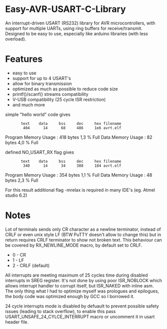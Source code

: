 # Easy-AVR-USART-C-Library
An interrupt-driven USART (RS232) library for AVR microcontrollers, with support for multiple UARTs, using ring
buffers for receive/transmit. Designed to be easy to use, especially like arduino libraries (with less overload).

# Features
- easy to use
- support for up to 4 USART's
- allow for binary transmission
- optimized as much as possible to reduce code size
- printf()/scanf() streams compatibility
- V-USB compatibility (25 cycle ISR restriction)
- and much more

simple "hello world" code gives

		   text	   data	    bss	    dec	    hex	filename
		    404	     14	     68	    486	    1e6	avrt.elf

Program Memory Usage 	:	418 bytes   1,3 % Full
Data Memory Usage 		:	82 bytes   4,0 % Full

defined  NO_USART_RX flag gives

		   text	   data	    bss	    dec	    hex	filename
		    340	     14	     34	    388	    184	avrt.elf

Program Memory Usage 	:	354 bytes   1,1 % Full
Data Memory Usage 		:	48 bytes   2,3 % Full

For this result additional flag -mrelax is required in many IDE's (eg. Atmel studio 6.2)


# Notes
Lot of terminals sends only CR character as a newline terminator, instead of CRLF or even unix style LF
(BTW PuTTY doesn't allow to change this) but in return requires CRLF terminator to show not broken text.
This behaviour can be covered by RX_NEWLINE_MODE macro, by default set to CRLF.

- 0 - CR
- 1 - LF
- 2 - CRLF (default)

All interrupts are meeting maximum of 25 cycles time during disabled interrupts in SREG register. 
It's not done by using poor ISR_NOBLOCK which allows interrupt handler to corrupt itself, but ISR_NAKED with inline asm.
The only thing what I had to optimize myself was prologues and epilogues, the body code was optimized enough by GCC so I borrowed it.

24 cycle interrupts mode is disabled by defuault to prevent possible safety issues (leading to stack overflow), to enable this pass 
USART_UNSAFE_24_CYLCE_INTERRUPT macro or uncomment it in usart header file.
 